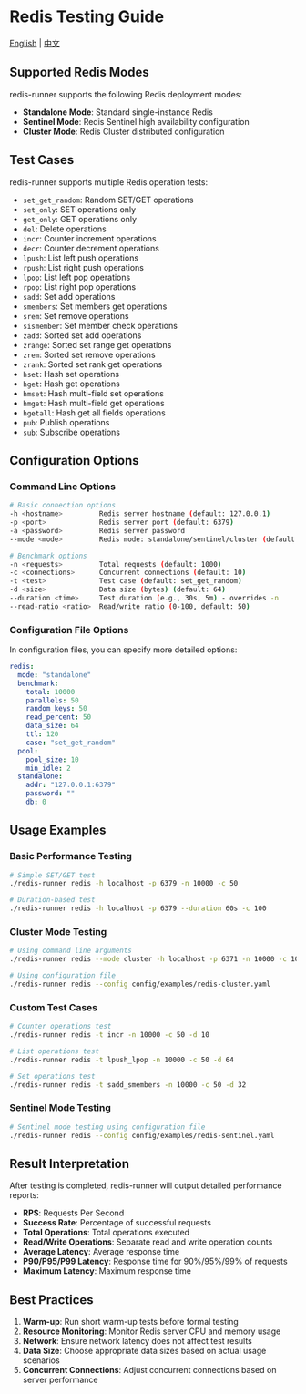 # Redis Testing Guide

[English](redis.md) | [中文](../zh/user-guide/redis.md)

## Supported Redis Modes

redis-runner supports the following Redis deployment modes:

- **Standalone Mode**: Standard single-instance Redis
- **Sentinel Mode**: Redis Sentinel high availability configuration
- **Cluster Mode**: Redis Cluster distributed configuration

## Test Cases

redis-runner supports multiple Redis operation tests:

- `set_get_random`: Random SET/GET operations
- `set_only`: SET operations only
- `get_only`: GET operations only
- `del`: Delete operations
- `incr`: Counter increment operations
- `decr`: Counter decrement operations
- `lpush`: List left push operations
- `rpush`: List right push operations
- `lpop`: List left pop operations
- `rpop`: List right pop operations
- `sadd`: Set add operations
- `smembers`: Set members get operations
- `srem`: Set remove operations
- `sismember`: Set member check operations
- `zadd`: Sorted set add operations
- `zrange`: Sorted set range get operations
- `zrem`: Sorted set remove operations
- `zrank`: Sorted set rank get operations
- `hset`: Hash set operations
- `hget`: Hash get operations
- `hmset`: Hash multi-field set operations
- `hmget`: Hash multi-field get operations
- `hgetall`: Hash get all fields operations
- `pub`: Publish operations
- `sub`: Subscribe operations

## Configuration Options

### Command Line Options

```bash
# Basic connection options
-h <hostname>         Redis server hostname (default: 127.0.0.1)
-p <port>             Redis server port (default: 6379)
-a <password>         Redis server password
--mode <mode>         Redis mode: standalone/sentinel/cluster (default: standalone)

# Benchmark options
-n <requests>         Total requests (default: 1000)
-c <connections>      Concurrent connections (default: 10)
-t <test>             Test case (default: set_get_random)
-d <size>             Data size (bytes) (default: 64)
--duration <time>     Test duration (e.g., 30s, 5m) - overrides -n
--read-ratio <ratio>  Read/write ratio (0-100, default: 50)
```

### Configuration File Options

In configuration files, you can specify more detailed options:

```yaml
redis:
  mode: "standalone"
  benchmark:
    total: 10000
    parallels: 50
    random_keys: 50
    read_percent: 50
    data_size: 64
    ttl: 120
    case: "set_get_random"
  pool:
    pool_size: 10
    min_idle: 2
  standalone:
    addr: "127.0.0.1:6379"
    password: ""
    db: 0
```

## Usage Examples

### Basic Performance Testing

```bash
# Simple SET/GET test
./redis-runner redis -h localhost -p 6379 -n 10000 -c 50

# Duration-based test
./redis-runner redis -h localhost -p 6379 --duration 60s -c 100
```

### Cluster Mode Testing

```bash
# Using command line arguments
./redis-runner redis --mode cluster -h localhost -p 6371 -n 10000 -c 10

# Using configuration file
./redis-runner redis --config config/examples/redis-cluster.yaml
```

### Custom Test Cases

```bash
# Counter operations test
./redis-runner redis -t incr -n 10000 -c 50 -d 10

# List operations test
./redis-runner redis -t lpush_lpop -n 10000 -c 50 -d 64

# Set operations test
./redis-runner redis -t sadd_smembers -n 10000 -c 50 -d 32
```

### Sentinel Mode Testing

```bash
# Sentinel mode testing using configuration file
./redis-runner redis --config config/examples/redis-sentinel.yaml
```

## Result Interpretation

After testing is completed, redis-runner will output detailed performance reports:

- **RPS**: Requests Per Second
- **Success Rate**: Percentage of successful requests
- **Total Operations**: Total operations executed
- **Read/Write Operations**: Separate read and write operation counts
- **Average Latency**: Average response time
- **P90/P95/P99 Latency**: Response time for 90%/95%/99% of requests
- **Maximum Latency**: Maximum response time

## Best Practices

1. **Warm-up**: Run short warm-up tests before formal testing
2. **Resource Monitoring**: Monitor Redis server CPU and memory usage
3. **Network**: Ensure network latency does not affect test results
4. **Data Size**: Choose appropriate data sizes based on actual usage scenarios
5. **Concurrent Connections**: Adjust concurrent connections based on server performance